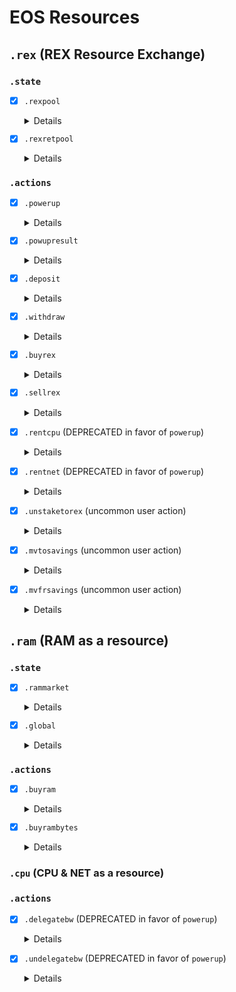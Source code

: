 
# EOS Resources

## `.rex` (REX Resource Exchange)

### `.state`

- [x] `.rexpool`

    <details>

    ```js
    {
        "total_lent": 3006004.5507, // total amount of CORE_SYMBOL in open rex_loans
        "total_unlent": 49428573.1574, // total amount of CORE_SYMBOL available to be lent (connector),
        "total_rent": 3478.0901, // fees received in exchange for lent  (connector),
        "total_lendable": 52434577.7081, // total amount of CORE_SYMBOL that have been lent (total_unlent + total_lent),
        "total_rex": 517222889551.6919, // total number of REX shares allocated to contributors to total_lendable,
        "namebid_proceeds": 0, // the amount of CORE_SYMBOL to be transferred from namebids to REX pool,
        "loan_num": 500607 // increments with each new loan
    }
    ```

    </details>

- [x] `.rexretpool`

    <details>

    ```js
    {
        "last_dist_time": "2022-10-01T05:40:00", // the last time proceeds from renting, ram fees, and name bids were added to the rex pool
        "pending_bucket_time": "2022-10-01T12:00:00", // timestamp of the pending 12-hour return bucket
        "oldest_bucket_time": "2022-09-01T12:00:00", // cached timestamp of the oldest 12-hour return bucket
        "pending_bucket_proceeds": 163198, // proceeds in the pending 12-hour return bucket
        "current_rate_of_increase": 24067, // the current rate per dist_interval at which proceeds are added to the rex pool
        "proceeds": 49371744 // the maximum amount of proceeds that can be added to the rex pool at any given time
    }
    ```
    </details>

### `.actions`

- [x] `.powerup`
    <details>

    ```js
    {
        "cpu_frac": 635429833093, // fraction of cpu (100% = 10^15) managed by this market
        "net_frac": 27497451847, // fraction of net (100% = 10^15) managed by this market
        "actions": 315
    }
    ```
    Powerup NET and CPU resources by percentage
    </details>

- [x] `.powupresult`
    <details>

    ```js
    {
        "fee": 4.289700000000008, // powerup fee amount
        "powup_cpu": 242617351084, // amount of powup CPU tokens
        "powup_cpu_price": 5837903.778625954,
        "powup_net": 2624742481, // amount of powup NET tokens
        "actions": 315
    }
    ```
    The action `powupresult` is a no-op.
    It is added as an inline convenience action to `powerup` reservation.
    This inline convenience action does not have any effect, however, its data includes the result of the parent action and appears in its trace.
    </details>

- [x] `.deposit`
    <details>

    ```js
    {
        "amount": 7317.905500000001, // tokens to be deposited.
        "actions": 8
    }
    ```

    Deposit to REX fund action. Deposits core tokens to user REX fund. All proceeds and expenses related to REX are added to or taken out of this fund. An inline transfer from 'owner' liquid balance is executed. All REX-related costs and proceeds are deducted from and added to 'owner' REX fund, with one exception being buying REX using staked tokens.
    </details>

- [x] `.withdraw`

    <details>

    ```js
    {
        "amount": 197.3181, // amount of tokens to be withdrawn.
        "actions": 8
    }
    ```
    Withdraw from REX fund action, withdraws core tokens from user REX fund.
    </details>

- [x] `.buyrex`

    <details>

    ```js
    {
        "price": 0.00010137714081746883,
        "amount": 7317.905500000001, // amount of tokens taken out of 'from' REX fund.
        "actions": 8
    }
    ```
    Buyrex action, buys REX in exchange for tokens taken out of user's REX fund by transferring core tokens from user REX fund and converts them to REX stake. By buying REX, user is lending tokens in order to be rented as CPU or NET resources.

    @pre A voting requirement must be satisfied before action can be executed.
    @pre User must vote for at least 21 producers or delegate vote to proxy before buying REX.

    @post User votes are updated following this action.
    @post Tokens used in purchase are added to user's voting power.
    @post Bought REX cannot be sold before 4 days counting from end of day of purchase.
    </details>

- [x] `.sellrex`

    <details>

    ```js
    {
        "price": 0.00010137714081746883,
        "rex": 1946385.7086999998, // amount of REX to be sold.
        "actions": 8
    }
    ```
    Sellrex action, sells REX in exchange for core tokens by converting REX stake back into core tokens at current exchange rate. If order cannot be processed, it gets queued until there is enough in REX pool to fill order, and will be processed within 30 days at most. If successful, user votes are updated, that is, proceeds are deducted from user's voting power. In case sell order is queued, storage change is billed to 'from' account.
    </details>

- [x] `.rentcpu` (DEPRECATED in favor of `powerup`)

    <details>
    ```js
    {
        "price": 14207.327700136308,
        "loan_payment": 0, // tokens paid for the loan
        "loan_fund": 0, // Loan balance represents a reserve that is used at expiration for automatic loan renewal.
        "actions": 0
    }
    ```
    Rentcpu action, uses payment to rent as many SYS tokens as possible as determined by market price and stake them for CPU for the benefit of receiver, after 30 days the rented core delegation of CPU will expire. At expiration, if balance is greater than or equal to `loan_payment`, `loan_payment` is taken out of loan balance and used to renew the loan. Otherwise, the loan is closed and user is refunded any remaining balance.
    </details>

- [x] `.rentnet` (DEPRECATED in favor of `powerup`)

    <details>

    ```js
    {
        "price": 14207.327700136308,
        "loan_payment": 0, // tokens paid for the loan
        "loan_fund": 0, // Loan balance represents a reserve that is used at expiration for automatic loan renewal.
        "actions": 0
    }
    ```
    Rentnet action, uses payment to rent as many SYS tokens as possible as determined by market price and stake them for NET for the benefit of receiver, after 30 days the rented core delegation of NET will expire. At expiration, if balance is greater than or equal to `loan_payment`, `loan_payment` is taken out of loan balance and used to renew the loan. Otherwise, the loan is closed and user is refunded any remaining balance.
    </details>

- [x] `.unstaketorex` (uncommon user action)

    <details>

    ```js
    {
        "from_net": 0, // amount of tokens to be unstaked from NET bandwidth and used for REX purchase,
        "from_cpu": 0, // amount of tokens to be unstaked from CPU bandwidth and used for REX purchase.
        "actions": 0
    }
    ```

    Unstaketorex action, uses staked core tokens to buy REX.

    @pre A voting requirement must be satisfied before action can be executed.
    @pre User must vote for at least 21 producers or delegate vote to proxy before buying REX.

    @post User votes are updated following this action.
    @post Tokens used in purchase are added to user's voting power.
    @post Bought REX cannot be sold before 4 days counting from end of day of purchase.
    </details>

- [x] `.mvtosavings` (uncommon user action)

    <details>

    ```js
    {
        "rex": 98641.5893, // amount of REX to be moved.
        "actions": 1
    }
    ```
    Mvtosavings action, moves a specified amount of REX into savings bucket. REX savings bucket never matures. In order for it to be sold, it has to be moved explicitly out of that bucket. Then the moved amount will have the regular maturity period of 4 days starting from the end of the day.
    </details>

- [x] `.mvfrsavings` (uncommon user action)

    <details>

    ```js
    {
        "rex": 0, // amount of REX to be moved.
        "actions": 0
    }
    ```
    Mvfrsavings action, moves a specified amount of REX out of savings bucket. The moved amount will have the regular REX maturity period of 4 days.
    </details>

## `.ram` (RAM as a resource)

### `.state`

- [x] `.rammarket`
    <details>

    ```js
    {
        "supply": 10000000000, // total RAMCORE supply
        "base": 275577060482, // 50/50 connector of RAM balance
        "quote": 5386227.986 // 50/50 connector of EOS balance
    }
    ```
    Uses Bancor math to create a 50/50 relay between two asset types.
    </details>

- [x] `.global`
    <details>

    ```js
    {
        "max_ram_size": 340685116416, // the amount of ram supply
        "total_ram_bytes_reserved": 65121421398, // total RAM bytes reserved
        "total_ram_stake": 43862146590 // total RAM reserved for smart contract utility
    }
    ```
    Uses Bancor math to create a 50/50 relay between two asset types.
    </details>

### `.actions`

- [x] `.buyram`
    <details>

    ```js
    {
        "price_kb": 49.95204603580562, // price in KB
        "quant": 9.0393, // the quantity of tokens to buy ram with.
        "actions": 10
    }
    ```
    Buy ram action, increases receiver's ram quota based upon current price and quantity of tokens provided.
    </details>

- [x] `.buyrambytes`
    <details>

    ```js
    {
        "price_kb": 0.0200192,
        "bytes": 424555, // the quantity of ram to buy specified in bytes.
        "actions": 288
    }
    ```
    Buy a specific amount of ram bytes action. Increases receiver's ram in quantity of bytes provided.
    </details>

### `.cpu` (CPU & NET as a resource)

### `.actions`

- [x] `.delegatebw` (DEPRECATED in favor of `powerup`)
    <details>

    ```js
    {
        "stake_net_quantity": 8.078099999999933, // tokens staked for NET bandwidth,
        "stake_cpu_quantity": 72.00140000000007, // tokens staked for CPU bandwidth,
        "actions": 321
    }
    ```
    Delegate bandwidth and/or cpu action. Stakes SYS from the balance of `from` for the benefit of `receiver`.

    @post All producers `from` account has voted for will have their votes updated immediately.
    </details>


- [x] `.undelegatebw` (DEPRECATED in favor of `powerup`)
    <details>

    ```js
    {
        "unstake_net_quantity": 1.05, // tokens to be unstaked from NET bandwidth
        "unstake_cpu_quantity": 11.3825, // tokens to be unstaked from CPU bandwidth
        "actions": 3
    }
    ```
    Undelegate bandwidth action, decreases the total tokens delegated by `from` to `receiver` and/or frees the memory associated with the delegation if there is nothing left to delegate.

    This will cause an immediate reduction in net/cpu bandwidth of the
    receiver.

    A transaction is scheduled to send the tokens back to `from` after the staking period has passed. If existing transaction is scheduled, it will be canceled and a new transaction issued that has the combined undelegated amount.

    The `from` account loses voting power as a result of this call and all producer tallies are updated.

    @post Unstaked tokens are transferred to `from` liquid balance via a deferred transaction with a delay of 3 days.
    @post If called during the delay period of a previous `undelegatebw` action, pending action is canceled and timer is reset.
    @post All producers `from` account has voted for will have their votes updated immediately.
    @post Bandwidth and storage for the deferred transaction are billed to `from`.
    </details>
